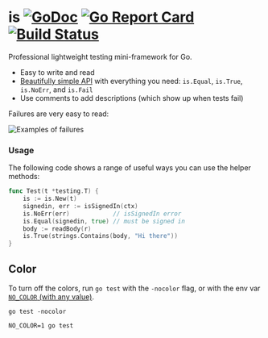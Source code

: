 # is [![GoDoc](https://godoc.org/github.com/matryer/is?status.png)](http://godoc.org/github.com/matryer/is) [![Go Report Card](https://goreportcard.com/badge/github.com/matryer/is)](https://goreportcard.com/report/github.com/matryer/is) [![Build Status](https://travis-ci.org/matryer/is.svg?branch=master)](https://travis-ci.org/matryer/is)
Professional lightweight testing mini-framework for Go.

* Easy to write and read
* [Beautifully simple API](https://pkg.go.dev/github.com/matryer/is) with everything you need: `is.Equal`, `is.True`, `is.NoErr`, and `is.Fail`
* Use comments to add descriptions (which show up when tests fail)

Failures are very easy to read:

![Examples of failures](https://github.com/matryer/is/raw/master/misc/delicious-failures.png)

### Usage

The following code shows a range of useful ways you can use
the helper methods:

```go
func Test(t *testing.T) {
	is := is.New(t)
	signedin, err := isSignedIn(ctx)
	is.NoErr(err)            // isSignedIn error
	is.Equal(signedin, true) // must be signed in
	body := readBody(r)
	is.True(strings.Contains(body, "Hi there"))
}
```

## Color

To turn off the colors, run `go test` with the `-nocolor` flag,
or with the env var [`NO_COLOR` (with any value)](https://no-color.org).

```
go test -nocolor
```

```
NO_COLOR=1 go test
```
